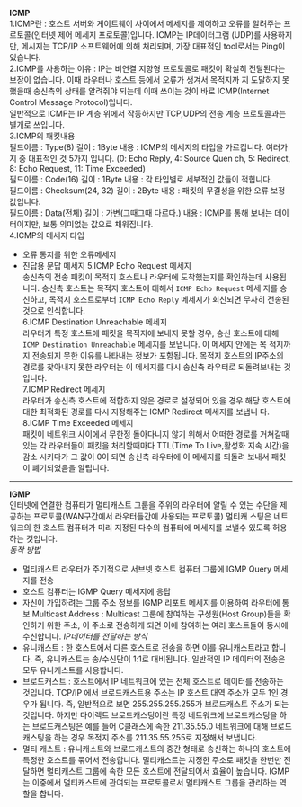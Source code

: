 **ICMP** <br>
1.ICMP란 : 호스트 서버와 게이트웨이 사이에서 메세지를 제어하고 오류를 알려주는 프로토콜(인터넷 제어 메세지 프로토콜)입니다. ICMP는 IP데이터그램
(UDP)를 사용하지만, 메시지는 TCP/IP 소프트웨어에 의해 처리되며, 가장 대표적인 tool로서는 Ping이 있습니다. <br>
2.ICMP를 사용하는 이유 : IP는 비연결 지향형 프로토콜로 패킷이 확실히 전달된다는 보장이 없습니다. 이때 라우터나 호스트 등에서 오류가 생겨서 목적지까
지 도달하지 못했을때 송신측의 상태를 알려줘야 되는데 이때 쓰이는 것이 바로 ICMP(Internet Control Message Protocol)입니다. <br>
일반적으로 ICMP는 IP 계층 위에서 작동하지만 TCP,UDP의 전송 계층 프로토콜과는 별개로 쓰입니다. <br>
3.ICMP의 패킷내용 <br>
필드이름 : Type(8) 길이 : 1Byte 내용 : ICMP의 메세지의 타입을 가르킵니다. 여러가지 중 대표적인 것 5가지 입니다. (0: Echo Reply, 4: Source Quen
ch, 5: Redirect, 8: Echo Request, 11: Time Exceeded) <br>
필드이름 : Code(16) 길이 : 1Byte 내용 : 각 타입별로 세부적인 값들이 적힙니다. <br>
필드이름 : Checksum(24, 32) 길이 : 2Byte 내용 : 패킷의 무결성을 위한 오류 보정 값입니다. <br>
필드이름 : Data(전체) 길이 : 가변(그때그때 다르다.) 내용 : ICMP를 통해 보내는 데이터이지만, 보통 의미없는 값으로 채워집니다. <br>
4.ICMP의 메세지 타입 <br>
- 오류 통지를 위한 오류메세지
- 진답용 문답 메세지
5.ICMP Echo Request 메세지 <br>
송신측의 전송 패킷이 목적지 호스트나 라우터에 도착했는지를 확인하는데 사용됩니다. 송신측 호스트는 목적지 호스트에 대해서 `ICMP Echo Request` 메세
지를 송신하고, 목적지 호스트로부터 `ICMP Echo Reply` 메세지가 회신되면 무사히 전송된 것으로 인식합니다. <br>
6.ICMP Destination Unreachable 메세지 <br>
라우터가 특정 호스트에 패킷을 목적지에 보내지 못할 경우, 송신 호스트에 대해 `ICMP Destination Unreachable` 메세지를 보냅니다. 이 메세지 안에는 목
적지까지 전송되지 못한 이유를 나타내는 정보가 포함됩니다. 목적지 호스트의 IP주소의 경로를 찾아내지 못한 라우터는 이 메세지를 다시 송신측 라우터로 
되돌려보내는 것입니다. <br>
7.ICMP Redirect 메세지 <br>
라우터가 송신측 호스트에 적합하지 않은 경로로 설정되어 있을 경우 해당 호스트에 대한 최적화된 경로를 다시 지정해주는 ICMP Redirect 메세지를 보냅니
다. <br>
8.ICMP Time Exceeded 메세지 <br>
패킷이 네트워크 사이에서 무한정 돌아다니지 않기 위해서 어떠한 경로를 거쳐갈때 있는 각 라우터들이 패킷을 처리할때마다 TTL(Time To Live,활성화 지속 
시간)을 감소 시키다가 그 값이 0이 되면 송신측 라우터에 이 메세지를 되돌려 보내서 패킷이 폐기되었음을 알립니다. 

-----
**IGMP** <br>
인터넷에 연결한 컴퓨터가 멀티캐스트 그룹을 주위의 라우터에 알릴 수 있는 수단을 제공하는 프로토콜(WAN구간에서 라우터들간에 사용되는 프로토콜) 멀티캐
스팅은 네트워크의 한 호스트 컴퓨터가 미리 지정된 다수의 컴퓨터에 메세지를 보낼수 있도록 허용하는 것입니다. <br>
*동작 방법* <br>
- 멀티캐스트 라우터가 주기적으로 서브넷 호스트 컴퓨터 그룹에 IGMP Query 메세지를 전송
- 호스트 컴퓨터는 IGMP Query 메세지에 응답
- 자신이 가입하려는 그룹 주소 정보를 IGMP 리포트 메세지를 이용하여 라우터에 통보
Multicast Address : Multicast 그룹에 참여하는 구성원(Host Group)들을 확인하기 위한 주소, 이 주소로 전송하게 되면 이에 참여하는 여러 호스트들이 
동시에 수신합니다.
*IP데이터를 전달하는 방식* <br>
- 유니캐스트 : 한 호스트에서 다른 호스트로 전송을 하면 이를 유니캐스트라고 합니다. 즉, 유니캐스트는 송/수신단이 1:1로 대비됩니다. 일반적인 IP 
데이터의 전송은 모두 유니캐스트를 사용합니다. <br>
- 브로드캐스트 : 호스트에서 IP 네트워크에 있는 전체 호스트로 데이터를 전송하는 것입니다. TCP/IP 에서 브로드캐스트용 주소는 IP 호스트 대역 주소가 
모두 1인 경우가 됩니다. 즉, 일반적으로 보면 255.255.255.255가 브로드캐스트 주소가 되는 것입니다. 하지만 다이렉트 브로드캐스팅이란 특정 네트워크에 
브로드캐스팅을 하는 브로드캐스팅은 예를 들어 C클래스에 속한 211.35.55.0 네트워크에 대해 브로드캐스팅을 하는 경우 목적지 주소를 211.35.55.255로 
지정해서 보냅니다. <br>
- 멀티 캐스트 : 유니캐스트와 브로드캐스트의 중간 형태로 송신하는 하나의 호스트에 특정한 호스트를 묶어서 전송합니다. 멀티캐스트는 지정한 주소로 
패킷을 한번만 전달하면 멀티캐스트 그룹에 속한 모든 호스트에 전달되어서 효율이 높습니다. IGMP는 이중에서 멀티캐스트에 관여되는 프로토콜로서 
멀티캐스트 그룹을 관리하는 역할을 합니다.
